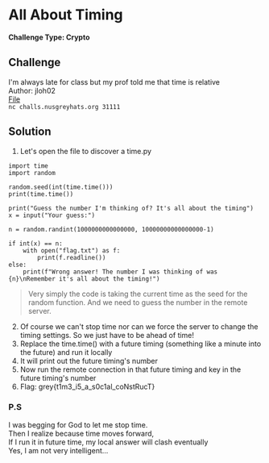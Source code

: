 # All About Timing

**Challenge Type: Crypto**  

## Challenge

I'm always late for class but my prof told me that time is relative
<br>
Author: jloh02
<br>
[File](dist-All-About-Timing)
<br>
```nc challs.nusgreyhats.org 31111```

## Solution 

1) Let's open the file to discover a time.py
```
import time
import random

random.seed(int(time.time()))
print(time.time())

print("Guess the number I'm thinking of? It's all about the timing")
x = input("Your guess:")

n = random.randint(1000000000000000, 10000000000000000-1)

if int(x) == n:
    with open("flag.txt") as f:
        print(f.readline())
else: 
    print(f"Wrong answer! The number I was thinking of was {n}\nRemember it's all about the timing!")
```
> Very simply the code is taking the current time as the seed for the random function. And we need to guess the number in the remote server. 
2) Of course we can't stop time nor can we force the server to change the timing settings. So we just have to be ahead of time!
3) Replace the time.time() with a future timing (something like a minute into the future) and run it locally
4) It will print out the future timing's number
5) Now run the remote connection in that future timing and key in the future timing's number
6) Flag: grey{t1m3_i5_a_s0c1al_coNstRucT}

### P.S 

I was begging for God to let me stop time. <br>
Then I realize because time moves forward, <br>
If I run it in future time, my local answer will clash eventually <br>
Yes, I am not very intelligent...
